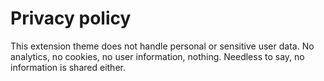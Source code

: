# Privacy policy 
This extension theme does not handle personal or sensitive user data. No analytics, no cookies, no user information, nothing. Needless to say, no information is shared either.
